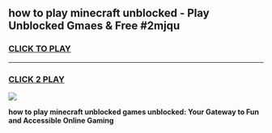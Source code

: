 
## how to play minecraft unblocked - Play Unblocked Gmaes & Free #2mjqu
<h3>
<a href="https://news.freeplayer.one?title=how_to_play_minecraft_unblocked&ref=24F">CLICK TO PLAY</a></h3>
<hr>

<h3>
<a href="https://news.freeplayer.one?title=how_to_play_minecraft_unblocked&ref=24F">CLICK 2 PLAY</a>
  
</h3>

<a href="https://news.freeplayer.one?title=how_to_play_minecraft_unblocked&ref=24F/"><img src="https://clearcache.store/games.png"></a>


**how to play minecraft unblocked games unblocked: Your Gateway to Fun and Accessible Online Gaming**
